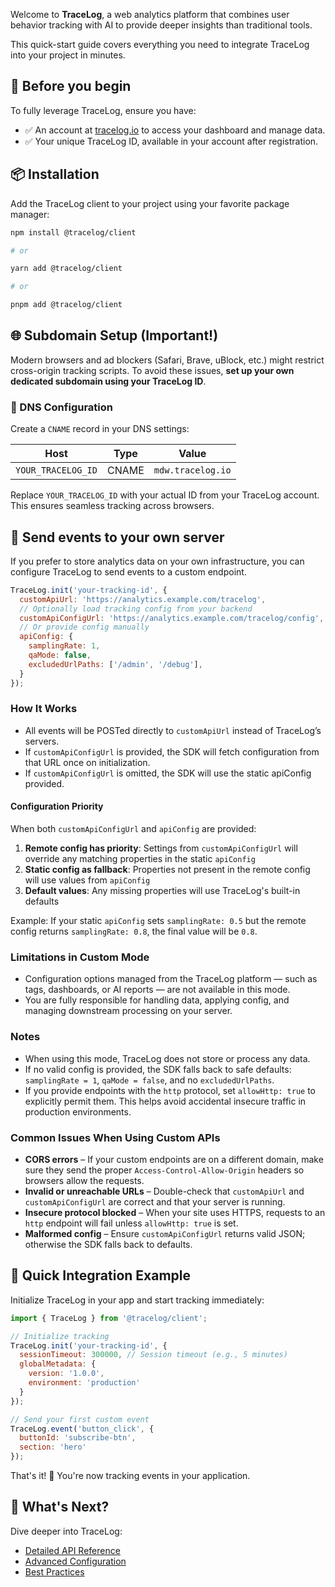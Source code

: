 Welcome to **TraceLog**, a web analytics platform that combines user behavior tracking with AI to provide deeper insights than traditional tools.

This quick-start guide covers everything you need to integrate TraceLog into your project in minutes.

## 🔑 Before you begin

To fully leverage TraceLog, ensure you have:

* ✅ An account at [tracelog.io](https://tracelog.io) to access your dashboard and manage data.
* ✅ Your unique TraceLog ID, available in your account after registration.

## 📦 Installation

Add the TraceLog client to your project using your favorite package manager:

```bash
npm install @tracelog/client

# or

yarn add @tracelog/client

# or

pnpm add @tracelog/client
```

## 🌐 Subdomain Setup (Important!)

Modern browsers and ad blockers (Safari, Brave, uBlock, etc.) might restrict cross-origin tracking scripts. To avoid these issues, **set up your own dedicated subdomain using your TraceLog ID**.

### 🔧 DNS Configuration

Create a `CNAME` record in your DNS settings:

| Host               | Type  | Value             |
| ------------------ | ----- | ----------------- |
| `YOUR_TRACELOG_ID` | CNAME | `mdw.tracelog.io` |

Replace `YOUR_TRACELOG_ID` with your actual ID from your TraceLog account.
This ensures seamless tracking across browsers.

## 🔀 Send events to your own server

If you prefer to store analytics data on your own infrastructure, you can configure TraceLog to send events to a custom endpoint.

```javascript
TraceLog.init('your-tracking-id', {
  customApiUrl: 'https://analytics.example.com/tracelog',
  // Optionally load tracking config from your backend
  customApiConfigUrl: 'https://analytics.example.com/tracelog/config',
  // Or provide config manually
  apiConfig: {
    samplingRate: 1,
    qaMode: false,
    excludedUrlPaths: ['/admin', '/debug'],
  }
});
```

### How It Works
- All events will be POSTed directly to `customApiUrl` instead of TraceLog’s servers.
- If `customApiConfigUrl` is provided, the SDK will fetch configuration from that URL once on initialization.
- If `customApiConfigUrl` is omitted, the SDK will use the static apiConfig provided.

#### Configuration Priority
When both `customApiConfigUrl` and `apiConfig` are provided:
1. **Remote config has priority**: Settings from `customApiConfigUrl` will override any matching properties in the static `apiConfig`
2. **Static config as fallback**: Properties not present in the remote config will use values from `apiConfig`
3. **Default values**: Any missing properties will use TraceLog's built-in defaults

Example: If your static `apiConfig` sets `samplingRate: 0.5` but the remote config returns `samplingRate: 0.8`, the final value will be `0.8`.

### Limitations in Custom Mode
- Configuration options managed from the TraceLog platform — such as tags, dashboards, or AI reports — are not available in this mode.
- You are fully responsible for handling data, applying config, and managing downstream processing on your server.

### Notes
- When using this mode, TraceLog does not store or process any data.
- If no valid config is provided, the SDK falls back to safe defaults: `samplingRate = 1`, `qaMode = false`, and no `excludedUrlPaths`.
- If you provide endpoints with the `http` protocol, set `allowHttp: true` to explicitly permit them. This helps avoid accidental insecure traffic in production environments.

### Common Issues When Using Custom APIs
- **CORS errors** – If your custom endpoints are on a different domain, make sure they send the proper `Access-Control-Allow-Origin` headers so browsers allow the requests.
- **Invalid or unreachable URLs** – Double-check that `customApiUrl` and `customApiConfigUrl` are correct and that your server is running.
- **Insecure protocol blocked** – When your site uses HTTPS, requests to an `http` endpoint will fail unless `allowHttp: true` is set.
- **Malformed config** – Ensure `customApiConfigUrl` returns valid JSON; otherwise the SDK falls back to defaults.

## 🎯 Quick Integration Example

Initialize TraceLog in your app and start tracking immediately:

```javascript
import { TraceLog } from '@tracelog/client';

// Initialize tracking
TraceLog.init('your-tracking-id', {
  sessionTimeout: 300000, // Session timeout (e.g., 5 minutes)
  globalMetadata: {
    version: '1.0.0',
    environment: 'production'
  }
});

// Send your first custom event
TraceLog.event('button_click', {
  buttonId: 'subscribe-btn',
  section: 'hero'
});
```

That's it! 🎉 You're now tracking events in your application.


## 📖 What's Next?

Dive deeper into TraceLog:

* [Detailed API Reference](https://www.tracelog.io/docs?guide=api)
* [Advanced Configuration](https://www.tracelog.io/docs?guide=advanced-configuration)
* [Best Practices](https://www.tracelog.io/docs?guide=best-practices)
